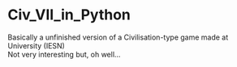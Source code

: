 # Civ_VII_in_Python
Basically a unfinished version of a Civilisation-type game made at University (IESN)  
Not very interesting but, oh well...
